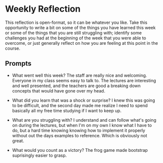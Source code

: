 # Weekly Reflection

This reflection is open-format, so it can be whatever you like. Take this opportunity to write a bit on some of the things you have learned this week or some of the things that you are still struggling with; identify some challenges you had at the beginning of the week that you were able to overcome, or just generally reflect on how you are feeling at this point in the course.

## Prompts

- What went well this week?
  The staff are really nice and welcoming. Everyone in my class seems easy to talk to. The lectures are interesting and well presented, and the teachers are good a breaking down concepts that would have gone over my head.

- What did you learn that was a shock or surprise?
  I knew this was going to be difficult, and the second day made me realize I need to spend basically all my free time studying if I want to keep up.

- What are you struggling with?
  I understand and can follow what's going on during the lectures, but when I'm on my own I know what I have to do, but a hard time knowing knowing how to implement it properly without out the days examples to reference. Which is obviously not great.

- What would you count as a victory?
  The frog game made bootstrap suprisingly easier to grasp.
